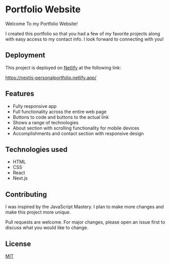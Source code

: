 # Portfolio Website

Welcome To my Portfolio Website!

I created this portfolio so that you had a few of my favorite projects along with easy access to my contact info. I look forward to connecting with you!

## Deployment

This project is deployed on [Netlify](https://docs.netlify.com/) at the following link:

https://nextjs-personalportfolio.netlify.app/

## Features
- Fully responsive app
- Full functionality across the entire web page
- Buttons to code and buttons to the actual link
- Shows a range of technologies
- About section with scrolling functionality for mobile devices
- Accomplishments and contact section with responsive design

## Technologies used
- HTML
- CSS
- React
- Next.js

## Contributing

I was inspired by the JavaScript Mastery. I plan to make more changes and make this project more unique.

Pull requests are welcome. For major changes, please open an issue first
to discuss what you would like to change.

## License

[MIT](https://choosealicense.com/licenses/mit/)